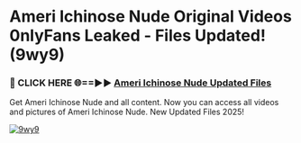 # Ameri Ichinose Nude Original Videos 0nlyFans Leaked - Files Updated! (9wy9)

<h3>🔴 CLICK HERE 🌐==►► <a href="https://tinyurl.com/y5r63du9" rel="nofollow">Ameri Ichinose Nude Updated Files</a></h3>

Get Ameri Ichinose Nude and all content. Now you can access all videos and pictures of Ameri Ichinose Nude. New Updated Files 2025!

[![9wy9](https://i.imgur.com/UVo9nyh.gif)](https://tinyurl.com/y5r63du9)